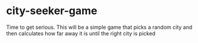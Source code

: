 # city-seeker-game

Time to get serious. This will be a simple game that picks a random city and then
calculates how far away it is until the right city is picked


